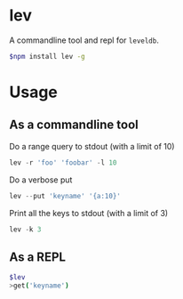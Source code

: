 lev
===

A commandline tool and repl for `leveldb`.

```bash
$npm install lev -g
```

# Usage

## As a commandline tool
Do a range query to stdout (with a limit of 10)

```js
lev -r 'foo' 'foobar' -l 10
```

Do a verbose put

```js
lev --put 'keyname' '{a:10}'
```

Print all the keys to stdout (with a limit of 3)

```js
lev -k 3
```

## As a REPL
```bash
$lev
>get('keyname')
```
